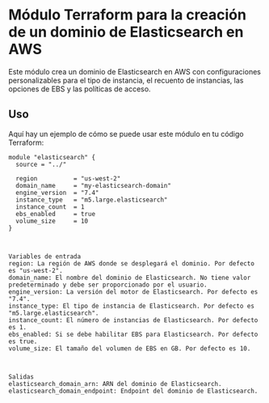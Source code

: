 # Módulo Terraform para la creación de un dominio de Elasticsearch en AWS

Este módulo crea un dominio de Elasticsearch en AWS con configuraciones personalizables para el tipo de instancia, el recuento de instancias, las opciones de EBS y las políticas de acceso.

## Uso

Aquí hay un ejemplo de cómo se puede usar este módulo en tu código Terraform:

```hcl
module "elasticsearch" {
  source = "../"

  region          = "us-west-2"
  domain_name     = "my-elasticsearch-domain"
  engine_version  = "7.4"
  instance_type   = "m5.large.elasticsearch"
  instance_count  = 1
  ebs_enabled     = true
  volume_size     = 10
}



Variables de entrada
region: La región de AWS donde se desplegará el dominio. Por defecto es "us-west-2".
domain_name: El nombre del dominio de Elasticsearch. No tiene valor predeterminado y debe ser proporcionado por el usuario.
engine_version: La versión del motor de Elasticsearch. Por defecto es "7.4".
instance_type: El tipo de instancia de Elasticsearch. Por defecto es "m5.large.elasticsearch".
instance_count: El número de instancias de Elasticsearch. Por defecto es 1.
ebs_enabled: Si se debe habilitar EBS para Elasticsearch. Por defecto es true.
volume_size: El tamaño del volumen de EBS en GB. Por defecto es 10.



Salidas
elasticsearch_domain_arn: ARN del dominio de Elasticsearch.
elasticsearch_domain_endpoint: Endpoint del dominio de Elasticsearch.